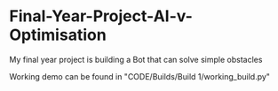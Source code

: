 # Final-Year-Project-AI-v-Optimisation
My final year project is building a Bot that can solve simple obstacles

Working demo can be found in "CODE/Builds/Build 1/working_build.py"
